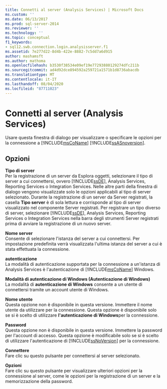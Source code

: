 ```yaml
---
title: Connetti al server (Analysis Services) | Microsoft Docs
ms.custom: ''
ms.date: 06/13/2017
ms.prod: sql-server-2014
ms.reviewer: ''
ms.technology: ''
ms.topic: conceptual
f1_keywords:
- sql12.swb.connection.login.analysisserver.f1
ms.assetid: 7e277d22-8d4b-422e-8882-7c5dd7a6d915
author: mashamsft
ms.author: mathoma
ms.openlocfilehash: b3530f38534e09ef19e77293880129274dfc211b
ms.sourcegitcommit: ad4d92dce894592a259721a1571b1d8736abacdb
ms.translationtype: MT
ms.contentlocale: it-IT
ms.lasthandoff: 08/04/2020
ms.locfileid: "87711023"
---
```

# <a name="connect-to-server-analysis-services"></a>Connetti al server (Analysis Services)
  Usare questa finestra di dialogo per visualizzare o specificare le opzioni per la connessione a [!INCLUDE[msCoName](../includes/msconame-md.md)] [!INCLUDE[ssASnoversion](../includes/ssasnoversion-md.md)].  
  
## <a name="options"></a>Opzioni  
 **Tipo di server**  
 Per la registrazione di un server da Esplora oggetti, selezionare il tipo di server a cui connettersi, ovvero [!INCLUDE[ssDE](../includes/ssde-md.md)], Analysis Services, Reporting Services o Integration Services. Nelle altre parti della finestra di dialogo vengono visualizzate solo le opzioni applicabili al tipo di server selezionato. Durante la registrazione di un server da Server registrati, la casella **Tipo server** è di sola lettura e corrisponde al tipo di server visualizzato nel componente Server registrati. Per registrare un tipo diverso di server, selezionare [!INCLUDE[ssDE](../includes/ssde-md.md)], Analysis Services, Reporting Services o Integration Services nella barra degli strumenti Server registrati prima di avviare la registrazione di un nuovo server.  
  
 **Nome server**  
 Consente di selezionare l'istanza del server a cui connettersi. Per impostazione predefinita verrà visualizzata l'ultima istanza del server a cui è stata effettuata la connessione.  
  
 **autenticazione**  
 La modalità di autenticazione supportata per la connessione a un'istanza di Analysis Services è l'autenticazione di [!INCLUDE[msCoName](../includes/msconame-md.md)] Windows.  
  
 **Modalità di autenticazione di Windows (Autenticazione di Windows)**  
 La modalità di **autenticazione di Windows** consente a un utente di connettersi tramite un account utente di Windows.  
  
 **Nome utente**  
 Questa opzione non è disponibile in questa versione. Immettere il nome utente da utilizzare per la connessione. Questa opzione è disponibile solo se si è scelto di utilizzare **l'autenticazione di Windows**per la connessione.  
  
 **Password**  
 Questa opzione non è disponibile in questa versione. Immettere la password per l'account di accesso. Questa opzione è modificabile solo se si è scelto di utilizzare l'autenticazione di [!INCLUDE[ssNoVersion](../includes/ssnoversion-md.md)] per la connessione.  
  
 **Connettere**  
 Fare clic su questo pulsante per connettersi al server selezionato.  
  
 **Opzioni**  
 Fare clic su questo pulsante per visualizzare ulteriori opzioni per la connessione al server, come le opzioni per la registrazione di un server e la memorizzazione della password.  
  
  
